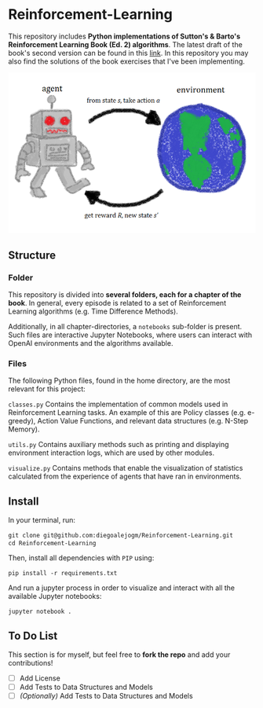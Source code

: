 # Reinforcement-Learning
This repository includes **Python implementations of Sutton's &amp; Barto's Reinforcement Learning Book (Ed. 2) algorithms**. The latest draft of the book's second version can be found in this [link](http://incompleteideas.net/book/the-book-2nd.html ). In this repository you may also find the solutions of the book exercises that I've been implementing.

<img src=".assets/Rl_agent.png" width="550" >
<!-- Image taken from https://simple.wikipedia.org/wiki/Reinforcement_Learning-->

## Structure

### Folder
This repository is divided into **several folders, each for a chapter of the book**. In general, every episode is related to a set of Reinforcement Learning algorithms (e.g. Time Difference Methods).

Additionally, in all chapter-directories, a `notebooks` sub-folder is present. Such files are interactive Jupyter Notebooks, where users can interact with OpenAI environments and the algorithms available.

### Files

The following Python files, found in the home directory, are the most relevant for this project:

```classes.py``` 
Contains the implementation of common models used in Reinforcement Learning tasks. An example of this are Policy classes (e.g. e-greedy), Action Value Functions, and relevant data structures (e.g. N-Step Memory).

```utils.py```
Contains auxiliary methods such as printing and displaying environment interaction logs, which are used by other modules.

```visualize.py```
Contains methods that enable the visualization of statistics calculated from the experience of agents that have ran in environments.

## Install

In your terminal, run:

```
git clone git@github.com:diegoalejogm/Reinforcement-Learning.git
cd Reinforcement-Learning
```
Then, install all dependencies with `PIP` using:

```
pip install -r requirements.txt
```

And run a jupyter process in order to visualize and interact with all the available Jupyter notebooks:

```
jupyter notebook .
```

## To Do List
This section is for myself, but feel free to **fork the repo** and add your contributions!

- [ ] Add License
- [ ] Add Tests to Data Structures and Models
- [ ] *\(Optionally)* Add Tests to Data Structures and Models
